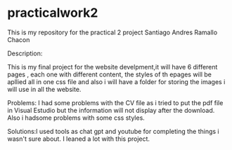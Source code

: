 # practicalwork2
This is my repository for the practical 2 project
Santiago Andres Ramallo Chacon 

Description:

This is my final project for the website develpment,it will have 6 different pages , each one with different content, the styles of th epages will be apllied all in one css file and also i will have a folder for storing the images i will use in all the website.

Problems: I had some problems with the CV file as i tried to put the pdf file in Visual Estudio but the information will not display after the download.
Also i hadsome problems with some css styles.

Solutions:I used tools as chat gpt and youtube for completing the things i wasn't sure about. I leaned a lot with this project.